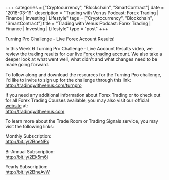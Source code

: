 +++
categories = ["Cryptocurrency", "Blockchain", "SmartContract"]
date = "2018-03-19"
description = "Trading with Venus Podcast: Forex Trading | Finance | Investing | Lifestyle"
tags = ["Cryptocurrency", "Blockchain", "SmartContract"]
title = "Trading with Venus Podcast: Forex Trading | Finance | Investing | Lifestyle"
type = "post"
+++

Turning Pro Challenge - Live Forex Account Results!

In this Week 6 Turning Pro Challenge - Live Account Results video, we
review the trading results for our live [Forex trading](https://www.fintechee.com/forex-trading-strategies/) account. We also
take a deeper look at what went well, what didn't and what changes need
to be made going forward.

To follow along and download the resources for the Turning Pro
challenge, I'd like to invite to sign up for the challenge through this
link:  
http://tradingwithvenus.com/turnpro

If you need any additional information about Forex Trading or to check
out for all Forex Trading Courses available, you may also visit our
official [website](https://www.playgroundfx.com/blog/website-for-forex-trading/) at:  
http://tradingwithvenus.com

To learn more about the Trade Room or Trading Signals service, you may
visit the following links:

Monthly Subscription:  
http://bit.ly/2BneNPx  
  
Bi-Annual Subscription:  
http://bit.ly/2Ek5m6j

Yearly Subscription:  
http://bit.ly/2BneAvW